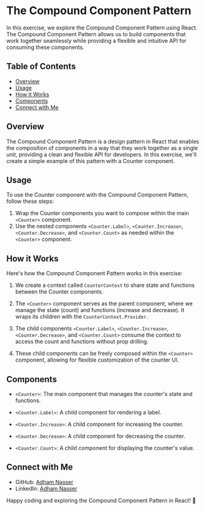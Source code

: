 # The Compound Component Pattern

In this exercise, we explore the Compound Component Pattern using React. The Compound Component Pattern allows us to build components that work together seamlessly while providing a flexible and intuitive API for consuming these components.

## Table of Contents

- [Overview](#overview)
- [Usage](#usage)
- [How it Works](#how-it-works)
- [Components](#components)
- [Connect with Me](#connect-with-me)

## Overview

The Compound Component Pattern is a design pattern in React that enables the composition of components in a way that they work together as a single unit, providing a clean and flexible API for developers. In this exercise, we'll create a simple example of this pattern with a Counter component.

## Usage

To use the Counter component with the Compound Component Pattern, follow these steps:

1. Wrap the Counter components you want to compose within the main `<Counter>` component.
2. Use the nested components `<Counter.Label>`, `<Counter.Increase>`, `<Counter.Decrease>`, and `<Counter.Count>` as needed within the `<Counter>` component.

## How it Works

Here's how the Compound Component Pattern works in this exercise:

1. We create a context called `CounterContext` to share state and functions between the Counter components.

2. The `<Counter>` component serves as the parent component, where we manage the state (count) and functions (increase and decrease). It wraps its children with the `CounterContext.Provider`.

3. The child components `<Counter.Label>`, `<Counter.Increase>`, `<Counter.Decrease>`, and `<Counter.Count>` consume the context to access the count and functions without prop drilling.

4. These child components can be freely composed within the `<Counter>` component, allowing for flexible customization of the counter UI.

## Components

- `<Counter>`: The main component that manages the counter's state and functions.

- `<Counter.Label>`: A child component for rendering a label.

- `<Counter.Increase>`: A child component for increasing the counter.

- `<Counter.Decrease>`: A child component for decreasing the counter.

- `<Counter.Count>`: A child component for displaying the counter's value.

## Connect with Me

- GitHub: [Adham Nasser](https://github.com/Adham-XIII)
- LinkedIn: [Adham Nasser](https://www.linkedin.com/in/adham-nasser-xiii/)

Happy coding and exploring the Compound Component Pattern in React! 🚀
